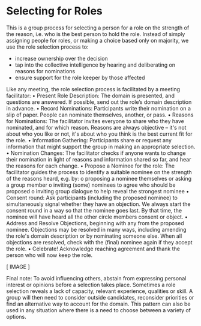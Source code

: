 # Selecting for Roles

This is a group process for selecting a person for a role on the strength of the reason, i.e. who is the best person to hold the role. Instead of simply assigning people for roles, or making a choice based only on majority, we use the role selection process to:

* increase ownership over the decision
* tap into the collective intelligence by hearing and deliberating on reasons for nominations
* ensure support for the role keeper by those affected

Like any meeting, the role selection process is facilitated by a meeting facilitator: • Present Role Description: The domain is presented, and questions are answered. If possible, send out the role’s domain description in advance. • Record Nominations: Participants write their nomination on a slip of paper. People can nominate themselves, another, or pass. • Reasons for Nominations: The facilitator invites everyone to share who they have nominated, and for which reason. Reasons are always objective – it's not about who you like or not, it's about who you think is the best current fit for the role. • Information Gathering: Participants share or request any information that might support the group in making an appropriate selection. • Nomination Changes: The facilitator checks if anyone wants to change their nomination in light of reasons and information shared so far, and hear the reasons for each change. • Propose a Nominee for the role: The facilitator guides the process to identify a suitable nominee on the strength of the reasons heard, e.g. by: o proposing a nominee themselves or asking a group member o inviting \(some\) nominees to agree who should be proposed o inviting group dialogue to help reveal the strongest nominee • Consent round: Ask participants \(including the proposed nominee\) to simultaneously signal whether they have an objection. We always start the consent round in a way so that the nominee goes last. By that time, the nominee will have heard all the other circle members consent or object. • Address and Resolve Objections, beginning with any from the proposed nominee. Objections may be resolved in many ways, including amending the role's domain description or by nominating someone else. When all objections are resolved, check with the \(final\) nominee again if they accept the role. • Celebrate! Acknowledge reaching agreement and thank the person who will now keep the role.

\[ IMAGE \]

Final note: To avoid influencing others, abstain from expressing personal interest or opinions before a selection takes place. Sometimes a role selection reveals a lack of capacity, relevant experience, qualities or skill. A group will then need to consider outside candidates, reconsider priorities or find an alternative way to account for the domain. This pattern can also be used in any situation where there is a need to choose between a variety of options.

